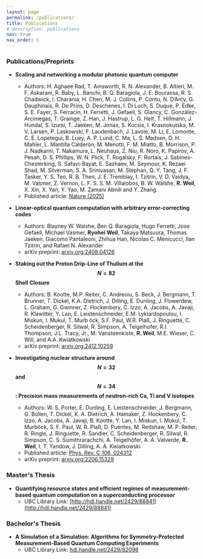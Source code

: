 ```yaml
---
layout: page
permalink: /publications/
title: Publications
# description: publications
nav: true
nav_order: 1
---
```


<!-- ## Publications -->

### Publications/Preprints
- **Scaling and networking a modular photonic quantum computer**
  - Authors: H. Aghaee Rad, T. Ainsworth, R. N. Alexander, B. Altieri, M. F. Askarani, R. Baby, L. Banchi, B. Q. Baragiola, J. E. Bourassa, R. S. Chadwick, I. Charania, H. Chen, M. J. Collins, P. Contu, N. D’Arcy, G. Dauphinais, R. De Prins, D. Deschenes, I. Di Luch, S. Duque, P. Edke, S. E. Fayer, S. Ferracin, H. Ferretti, J. Gefaell, S. Glancy, C. González-Arciniegas, T. Grainge, Z. Han, J. Hastrup, L. G. Helt, T. Hillmann, J. Hundal, S. Izumi, T. Jaeken, M. Jonas, S. Kocsis, I. Krasnokutska, M. V. Larsen, P. Laskowski, F. Laudenbach, J. Lavoie, M. Li, E. Lomonte, C. E. Lopetegui, B. Luey, A. P. Lund, C. Ma, L. S. Madsen, D. H. Mahler, L. Mantilla Calderón, M. Menotti, F. M. Miatto, B. Morrison, P. J. Nadkarni, T. Nakamura, L. Neuhaus, Z. Niu, R. Noro, K. Papirov, A. Pesah, D. S. Phillips, W. N. Plick, T. Rogalsky, F. Rortais, J. Sabines-Chesterking, S. Safavi-Bayat, E. Sazhaev, M. Seymour, K. Rezaei Shad, M. Silverman, S. A. Srinivasan, M. Stephan, Q. Y. Tang, J. F. Tasker, Y. S. Teo, R. B. Then, J. E. Tremblay, I. Tzitrin, V. D. Vaidya, M. Vasmer, Z. Vernon, L. F. S. S. M. Villalobos, B. W. Walshe, **R. Weil**, X. Xin, X. Yan, Y. Yao, M. Zamani Abnili and Y. Zhang
  - Published article: [Nature (2025)](https://www.nature.com/articles/s41586-024-08406-9)

- **Linear-optical quantum computation with arbitrary error-correcting codes**
  - Authors: Blayney W. Walshe, Ben Q. Baragiola, Hugo Ferretti, Jose Gefaell, Michael Vasmer, **Ryohei Weil**, Takaya Matsuura, Thomas Jaeken, Giacomo Pantaleoni, Zhihua Han, Nicolas C. Menicucci, Ilan Tzitrin, and Rafael N. Alexander
  - arXiv preprint: [arxiv.org:2408.04126](https://arxiv.org/abs/2408.04126)

- **Staking out the Proton Drip-Line of Thulium at the $$N=82$$ Shell Closure**
  <!--- [PDF](/assets/pdf/papers/2206.15329.pdf) -->
  - Authors: B. Kootte, M.P. Reiter, C. Andreoiu, S. Beck, J. Bergmann, T. Brunner, T. Dickel, K.A. Dietrich, J. Dilling, E. Dunling, J. Flowerdew, L. Graham, G. Gwinner, Z. Hockenbery, C. Izzo, A. Jacobs, A. Javaji, R. Klawitter, Y. Lan, E. Leistenschneider, E.M. Lykiardopoulou, I. Miskun, I. Mukul, T. Murb ̈ock, S.F. Paul, W.R. Plaß, J. Ringuette, C. Scheidenberger, R. Silwal, R. Simpson, A. Teigelhofer, R.I. Thompson, J.L. Tracy, Jr., M. Vansteenkiste, **R. Weil**, M.E. Wieser, C. Will, and A.A. Kwiatkowski
  <!--- - Published article: [Phys. Rev. C]-->
  - arXiv preprint: [arxiv.org:2412.10259](https://arxiv.org/abs/2412.10259)

- **Investigating nuclear structure around $$N = 32$$ and $$N = 34$$: Precision mass measurements of neutron-rich Ca, Ti and V isotopes**
  <!-- - [PDF](/assets/pdf/papers/2206.15329.pdf) -->
  - Authors: W. S. Porter, E. Dunling, E. Leistenschneider, J. Bergmann, G. Bollen, T. Dickel, K. A. Dietrich, A. Hamaker, Z. Hockenbery, C. Izzo, A. Jacobs, A. Javaji, B. Kootte, Y. Lan, I. Miskun, I. Mukul, T. Murböck, S. F. Paul, W. R. Plaß, D. Puentes, M. Redshaw, M. P. Reiter, R. Ringle, J. Ringuette, R. Sandler, C. Scheidenberger, R. Silwal, R. Simpson, C. S. Sumithrarachchi, A. Teigelhöfer, A. A. Valverde, **R. Weil**, I. T. Yandow, J. Dilling, A. A. Kwiatkowski
  - Published article: [Phys. Rev. C 106, 024312](https://journals.aps.org/prc/abstract/10.1103/PhysRevC.106.024312)
  - arXiv preprint: [arxiv.org:2206.15329](https://arxiv.org/abs/2206.15329)

### Master's Thesis
- **Quantifying resource states and efficient regimes of measurement-based quantum computation on a superconducting processor** 
  <!-- - [PDF](/assets/pdf/papers/ubc_2024_november_weil_ryohei.pdf) -->
  - UBC Library Link: [http://hdl.handle.net/2429/88841](http://hdl.handle.net/2429/88841)

### Bachelor's Thesis
- **A Simulation of a Simulation: Algorithms for Symmetry-Protected Measurement-Based Quantum Computing Experiments** 
  <!-- - [PDF](/assets/pdf/papers/bach_thesis.pdf) -->
  - UBC Library Link: [hdl.handle.net/2429/82098](http://hdl.handle.net/2429/82098)